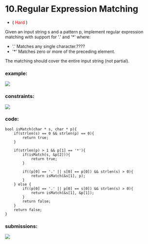 # 10.Regular Expression Matching
* (<span style="color:red"> Hard </span>)

Given an input string s and a pattern p, 
implement regular expression matching with support for '.' and '*' where:

* '.' Matches any single character.????
* '*' Matches zero or more of the preceding element.

The matching should cover the entire input string (not partial).

### example:
![](https://i.imgur.com/vOLfPMr.png)

### constraints:
![](https://i.imgur.com/lAtjBxC.png)


### code:
```
bool isMatch(char * s, char * p){
    if(strlen(s) == 0 && strlen(p) == 0){
        return true;
    }

    if(strlen(p) > 1 && p[1] == '*'){
        if(isMatch(s, &p[2])){
            return true;
        }

        if((p[0] == '.' || s[0] == p[0]) && strlen(s) > 0){
            return isMatch(&s[1], p);
        }
    } else {
        if((p[0] == '.' || p[0] == s[0]) && strlen(s) > 0){
            return isMatch(&s[1], &p[1]);
        }
        return false;
    }
    return false;
}
```

### submissions:
![](https://i.imgur.com/lAtjBxC.png)


